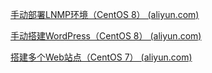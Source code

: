 [手动部署LNMP环境（CentOS 8） (aliyun.com)](https://help.aliyun.com/document_detail/173042.html)

[手动搭建WordPress（CentOS 8） (aliyun.com)](https://help.aliyun.com/document_detail/184111.html)

[搭建多个Web站点（CentOS 7） (aliyun.com)](https://help.aliyun.com/document_detail/171730.html)
